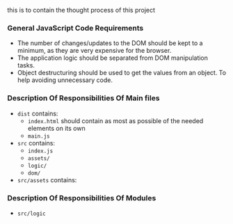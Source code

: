 this is to contain the thought process of this project

### General JavaScript Code Requirements
- The number of changes/updates to the DOM should be kept to a minimum, as they are very expensive for the browser.
- The application logic should be separated from DOM manipulation tasks.
- Object destructuring should be used to get the values from an object. To help avoiding unnecessary code.


### Description Of Responsibilities Of Main files
- `dist` contains:
  - `index.html` should contain as most as possible of the needed elements on its own
  - `main.js` 
- `src` contains:
  - `index.js`
  - `assets/`
  - `logic/`
  - `dom/`
- `src/assets` contains:
### Description Of Responsibilities Of Modules  
- `src/logic`